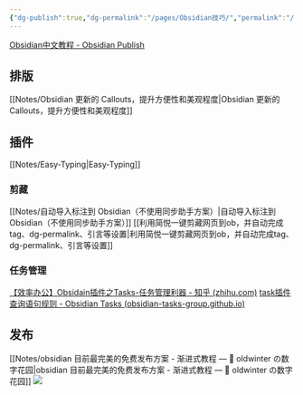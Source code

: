 ```yaml
---
{"dg-publish":true,"dg-permalink":"/pages/Obsidian技巧/","permalink":"/pages/Obsidian技巧/","dgHomeLink":true,"dgPassFrontmatter":false}
---
```



[Obsidian中文教程 - Obsidian Publish](https://publish.obsidian.md/chinesehelp/01+2021%E6%96%B0%E6%95%99%E7%A8%8B/2021%E5%B9%B4%E6%96%B0%E6%95%99%E7%A8%8B)

## 排版
[[Notes/Obsidian 更新的 Callouts，提升方便性和美观程度|Obsidian 更新的 Callouts，提升方便性和美观程度]]

## 插件
[[Notes/Easy-Typing|Easy-Typing]]
### 剪藏
[[Notes/自动导入标注到 Obsidian（不使用同步助手方案）|自动导入标注到 Obsidian（不使用同步助手方案）]]
[[利用简悦一键剪藏网页到ob，并自动完成tag、dg-permalink、引言等设置|利用简悦一键剪藏网页到ob，并自动完成tag、dg-permalink、引言等设置]]
### 任务管理
[【效率办公】Obsidain插件之Tasks-任务管理利器 - 知乎 (zhihu.com)](https://zhuanlan.zhihu.com/p/440969902)
[task插件查询语句规则 - Obsidian Tasks (obsidian-tasks-group.github.io)](https://obsidian-tasks-group.github.io/obsidian-tasks/quick-reference/)

## 发布
[[Notes/obsidian 目前最完美的免费发布方案 - 渐进式教程 — 🌱 oldwinter の数字花园|obsidian 目前最完美的免费发布方案 - 渐进式教程 — 🌱 oldwinter の数字花园]]
	![](https://s2.loli.net/2022/09/27/mVjJwrT3CdXsNnp.png)


